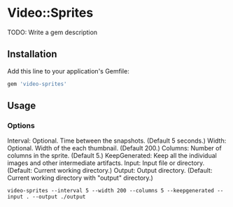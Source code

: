 # Video::Sprites

TODO: Write a gem description

## Installation

Add this line to your application's Gemfile:

```ruby
gem 'video-sprites'
```

## Usage

### Options

Interval: Optional. Time between the snapshots. (Default 5 seconds.)
Width:  Optional. Width of the each thumbnail. (Default 200.)
Columns: Number of columns in the sprite. (Default 5.)
KeepGenerated: Keep all the individual images and other intermediate artifacts.
Input: Input file or directory. (Default: Current working directory.)
Output: Output directory. (Default: Current working directory with "output" directory.)


```shell
video-sprites --interval 5 --width 200 --columns 5 --keepgenerated --input . --output ./output
```

